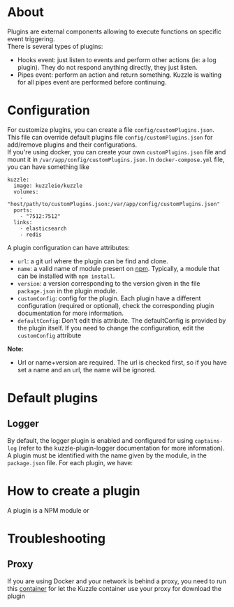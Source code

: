 # About

Plugins are external components allowing to execute functions on specific event triggering.  
There is several types of plugins:

* Hooks event: just listen to events and perform other actions (ie: a log plugin). They do not respond anything directly, they just listen.
* Pipes event: perform an action and return something. Kuzzle is waiting for all pipes event are performed before continuing.

# Configuration

For customize plugins, you can create a file `config/customPlugins.json`. This file can override default plugins file `config/customPlugins.json` for add/remove plugins and their configurations.  
If you're using docker, you can create your own `customPlugins.json` file and mount it in `/var/app/config/customPlugins.json`. In `docker-compose.yml` file, you can have something like

```
kuzzle:
  image: kuzzleio/kuzzle
  volumes:
    - "host/path/to/customPlugins.json:/var/app/config/customPlugins.json"
  ports:
    - "7512:7512"
  links:
    - elasticsearch
    - redis
```

A plugin configuration can have attributes:

* `url`: a git url where the plugin can be find and clone.
* `name`: a valid name of module present on [npm](https://www.npmjs.com/). Typically, a module that can be installed with `npm install`.
* `version`: a version corresponding to the version given in the file `package.json` in the plugin module.
* `customConfig`: config for the plugin. Each plugin have a different configuration (required or optional), check the corresponding plugin documentation for more information.
* `defaultConfig`: Don't edit this attribute. The defaultConfig is provided by the plugin itself. If you need to change the configuration, edit the `customConfig` attribute

**Note:** 
* Url or name+version are required. The url is checked first, so if you have set a name and an url, the name will be ignored.

# Default plugins

## Logger

By default, the logger plugin is enabled and configured for using `captains-log` (refer to the kuzzle-plugin-logger documentation for more information).  
A plugin must be identified with the name given by the module, in the `package.json` file. For each plugin, we have:

# How to create a plugin

A plugin is a NPM module or 

# Troubleshooting

## Proxy

If you are using Docker and your network is behind a proxy, you need to run this [container](https://hub.docker.com/r/klabs/forgetproxy/) for let the Kuzzle container use your proxy for download the plugin